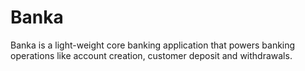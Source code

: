# Banka
Banka is a light-weight core banking application that powers banking operations like account
creation, customer deposit and withdrawals.